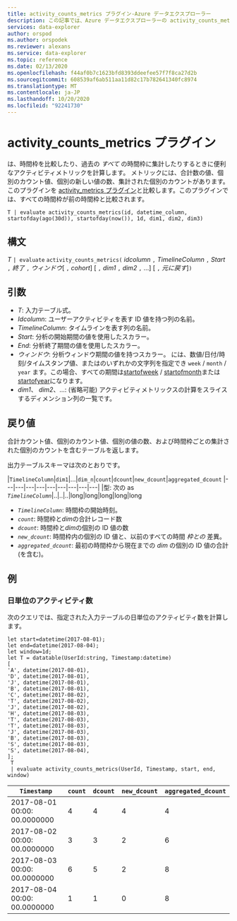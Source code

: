 ```yaml
---
title: activity_counts_metrics プラグイン-Azure データエクスプローラー
description: この記事では、Azure データエクスプローラーの activity_counts_metrics プラグインについて説明します。
services: data-explorer
author: orspod
ms.author: orspodek
ms.reviewer: alexans
ms.service: data-explorer
ms.topic: reference
ms.date: 02/13/2020
ms.openlocfilehash: f44af0b7c1623bfd8393ddeefee57f7f8ca27d2b
ms.sourcegitcommit: 608539af6ab511aa11d82c17b782641340fc8974
ms.translationtype: MT
ms.contentlocale: ja-JP
ms.lasthandoff: 10/20/2020
ms.locfileid: "92241730"
---
```

# <a name="activity_counts_metrics-plugin"></a>activity_counts_metrics プラグイン

は、時間枠を比較したり、過去の *すべて* の時間枠に集計したりするときに便利なアクティビティメトリックを計算します。 メトリックには、合計数の値、個別のカウント値、個別の新しい値の数、集計された個別のカウントがあります。 このプラグインを [activity_metrics プラグイン](activity-metrics-plugin.md)と比較します。このプラグインでは、すべての時間枠が前の時間枠と比較されます。

```kusto
T | evaluate activity_counts_metrics(id, datetime_column, startofday(ago(30d)), startofday(now()), 1d, dim1, dim2, dim3)
```

## <a name="syntax"></a>構文

*T* `| evaluate` `activity_counts_metrics(` *idcolumn* `,` *TimelineColumn* `,` *Start* `,` *終了* `,` *ウィンドウ*[ `,` *cohort*] [ `,` *dim1* `,` *dim2* `,` ...] [ `,` *元に戻す*]`)`

## <a name="arguments"></a>引数

* *T*: 入力テーブル式。
* *Idcolumn*: ユーザーアクティビティを表す ID 値を持つ列の名前。 
* *TimelineColumn*: タイムラインを表す列の名前。
* *Start*: 分析の開始期間の値を使用したスカラー。
* *End*: 分析終了期間の値を使用したスカラー。
* *ウィンドウ*: 分析ウィンドウ期間の値を持つスカラー。 には、数値/日付/時刻/タイムスタンプ値、またはのいずれかの文字列を指定でき `week` / `month` / `year` ます。この場合、すべての期間は[startofweek](startofweekfunction.md) / [startofmonth](startofmonthfunction.md)または[startofyear](startofyearfunction.md)になります。 
* *dim1*、 *dim2*、...: (省略可能) アクティビティメトリックスの計算をスライスするディメンション列の一覧です。

## <a name="returns"></a>戻り値

合計カウント値、個別のカウント値、個別の値の数、および時間枠ごとの集計された個別のカウントを含むテーブルを返します。

出力テーブルスキーマは次のとおりです。

|`TimelineColumn`|`dim1`|...|`dim_n`|`count`|`dcount`|`new_dcount`|`aggregated_dcount`
|---|---|---|---|---|---|---|---|---|
|型: 次の as *`TimelineColumn`*|..|..|..|long|long|long|long|long


* *`TimelineColumn`*: 時間枠の開始時刻。
* *`count`*: 時間枠と*dim*の合計レコード数
* *`dcount`*: 時間枠と*dim*の個別の ID 値の数
* *`new_dcount`*: 時間枠内の個別の ID 値と、以前のすべての時間 *枠との* 差異。 
* *`aggregated_dcount`*: 最初の時間枠から現在までの *dim* の個別の ID 値の合計 (を含む)。

## <a name="examples"></a>例

### <a name="daily-activity-counts"></a>日単位のアクティビティ数 

次のクエリでは、指定された入力テーブルの日単位のアクティビティ数を計算します。

<!-- csl: https://help.kusto.windows.net:443/Samples -->
```kusto
let start=datetime(2017-08-01);
let end=datetime(2017-08-04);
let window=1d;
let T = datatable(UserId:string, Timestamp:datetime)
[
'A', datetime(2017-08-01),
'D', datetime(2017-08-01), 
'J', datetime(2017-08-01),
'B', datetime(2017-08-01),
'C', datetime(2017-08-02),  
'T', datetime(2017-08-02),
'J', datetime(2017-08-02),
'H', datetime(2017-08-03),
'T', datetime(2017-08-03),
'T', datetime(2017-08-03),
'J', datetime(2017-08-03),
'B', datetime(2017-08-03),
'S', datetime(2017-08-03),
'S', datetime(2017-08-04),
];
 T 
 | evaluate activity_counts_metrics(UserId, Timestamp, start, end, window)
```

|`Timestamp`|`count`|`dcount`|`new_dcount`|`aggregated_dcount`|
|---|---|---|---|---|
|2017-08-01 00:00: 00.0000000|4|4|4|4|
|2017-08-02 00:00: 00.0000000|3|3|2|6|
|2017-08-03 00:00: 00.0000000|6|5|2|8|
|2017-08-04 00:00: 00.0000000|1|1|0|8|


